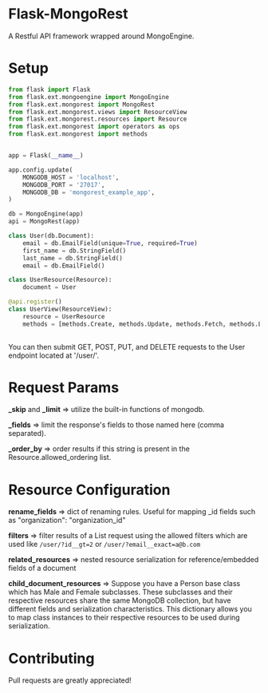 Flask-MongoRest
===============

A Restful API framework wrapped around MongoEngine.

Setup
=====

``` python
from flask import Flask
from flask.ext.mongoengine import MongoEngine
from flask.ext.mongorest import MongoRest
from flask.ext.mongorest.views import ResourceView
from flask.ext.mongorest.resources import Resource
from flask.ext.mongorest import operators as ops
from flask.ext.mongorest import methods  


app = Flask(__name__)

app.config.update(
    MONGODB_HOST = 'localhost',
    MONGODB_PORT = '27017',
    MONGODB_DB = 'mongorest_example_app',
)

db = MongoEngine(app)
api = MongoRest(app)

class User(db.Document):
    email = db.EmailField(unique=True, required=True)
    first_name = db.StringField()
    last_name = db.StringField()
    email = db.EmailField()

class UserResource(Resource):
    document = User

@api.register()
class UserView(ResourceView):
    resource = UserResource
    methods = [methods.Create, methods.Update, methods.Fetch, methods.List, methods.Delete]    
    
```
You can then submit GET, POST, PUT, and DELETE requests to the User endpoint located at '/user/'.

Request Params
==============

**_skip** and **_limit** => utilize the built-in functions of mongodb.

**_fields** => limit the response's fields to those named here (comma separated).

**_order_by** => order results if this string is present in the Resource.allowed_ordering list.  


Resource Configuration
======================

**rename_fields** => dict of renaming rules.  Useful for mapping _id fields such as "organization": "organization_id"

**filters** => filter results of a List request using the allowed filters which are used like `/user/?id__gt=2` or `/user/?email__exact=a@b.com`

**related_resources** => nested resource serialization for reference/embedded fields of a document

**child_document_resources** => Suppose you have a Person base class which has Male and Female subclasses.  These subclasses and their respective resources share the same MongoDB collection, but have different fields and serialization characteristics.  This dictionary allows you to map class instances to their respective resources to be used during serialization.


Contributing
============
Pull requests are greatly appreciated!
